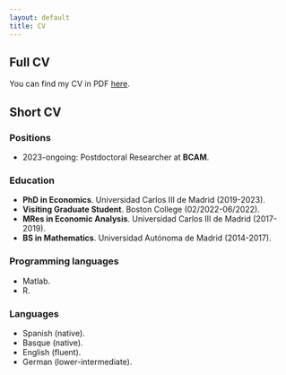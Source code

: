 ```yaml
---
layout: default
title: CV
---
```

## Full CV
You can find my CV in PDF [here](files/cv_Telmo_Perez.pdf).

## Short CV

### Positions
* 2023-ongoing: Postdoctoral Researcher at **BCAM**.

### Education

* **PhD in Economics**. Universidad Carlos III de Madrid (2019-2023).
* **Visiting Graduate Student**. Boston College (02/2022-06/2022).
* **MRes in Economic Analysis**. Universidad Carlos III de Madrid (2017-2019).
* **BS in Mathematics**. Universidad Autónoma de Madrid (2014-2017).

### Programming languages
* Matlab.
* R.

### Languages
* Spanish (native).
* Basque (native).
* English (fluent).
* German (lower-intermediate).

